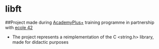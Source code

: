 # libft
##Project made during [AcademyPlus+](https://www.academyplus.ro/scoala-gratuita) training programme in partnership with [ecole 42](https://www.42.fr/)
- The project represents a reimplementation of the C <string.h> library, made for didactic purposes
